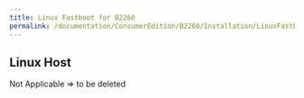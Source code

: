 ```yaml
---
title: Linux Fastboot for B2260
permalink: /documentation/ConsumerEdition/B2260/Installation/LinuxFastboot.md/
---
```

## Linux Host
 Not Applicable => to be deleted
